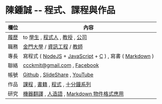 # 陳鍾誠 -- 程式、課程與作品

欄位          | 內容
--------------|------------------------------------------------------------
[履歷](https://www.cakeresume.com/f5611f)  | to [學生](book/ccc/cccForStudent.md) , [程式人](book/ccc/cccForProgrammer.md) , [教授](book/ccc/cccForProfessor.md) , [公司](book/ccc/cccForCompany.md)
職務      | [金門大學](http://www.nqu.edu.tw/) / [資訊工程](http://www.nqu.edu.tw/educsie/index.php) / [教師](http://www.nqu.edu.tw/educsie/index.php?act=blog&code=list&ids=4)
專長          | 寫程式 ( [NodeJS](https://nodejs.org/) + [JavaScript](book/ccc/js1.md) + [C](book/ccc/c1.md) ) , 寫書 ( [Markdown](https://zh.wikipedia.org/wiki/Markdown) )
聯絡          | ccckmit@gmail.com , [Facebook](https://www.facebook.com/ccckmit)
帳號          | [Github](https://github.com/ccckmit) , [SlideShare](http://www.slideshare.net/ccckmit/) , [YouTube](https://www.youtube.com/user/ccckmit)
作品          | [課程](course/README.md) , [書籍](book/README.md) , [程式](code/README.md) , [十分鐘系列](slide/README.md)
研究          | [機器翻譯](book/mt/README.md) , [人造語](book/artilang/README.md) , [Markdown 物件格式應用](book/mdo/README.md)



